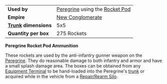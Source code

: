 |                                                 |                                                                                              |
| ----------------------------------------------- | -------------------------------------------------------------------------------------------- |
| **Used by**                                     | [Peregrine](../vehicles/Peregrine.md) using the [Rocket Pod](<../items/Rocket_Pod_(BFR).md>) |
| **Empire**                                      | [New Conglomerate](../factions/New_Conglomerate.md)                                               |
| **[Trunk](../terminology/Trunk.md) dimensions** | 5x5                                                                                          |
| **Quantity per box**                            | 275 Rockets                                                                                  |

**Peregrine Rocket Pod Ammunition**

These rockets are used by the anti-infantry gunner weapon on the
[Peregrine](../vehicles/Peregrine.md). They do reasonable damage to both
infantry and armor and have a small splash damage area. The boxes can be
obtained from any [Equipment Terminal](../items/Equipment_Terminal.md) to be
hand-loaded into the Peregrine's [trunk](../terminology/Trunk.md) or acquired
while in the vehicle from a [Repair/Rearm Silo](../items/Repair_Rearm_Silo.md).
